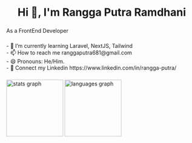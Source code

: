 <h1 align="center">Hi 👋, I'm Rangga Putra Ramdhani</h1>

###

<p align="left">As a FrontEnd Developer</p>

###

<p align="left">- 🌱 I’m currently learning Laravel, NextJS, Tailwind<br>- 📫 How to reach me ranggaputra681@gmail.com<br>- 😄 Pronouns: He/Him.<br>- 👀 Connect my Linkedin https://www.linkedin.com/in/rangga-putra/</p> 

###  

<div align="left">
  <img src="https://github-readme-stats.vercel.app/api?username=rangga48&hide_title=false&hide_rank=true&show_icons=true&include_all_commits=true&count_private=true&disable_animations=false&theme=dark&locale=en&hide_border=false&order=1" height="150" alt="stats graph" />
  <img src="https://github-readme-stats.vercel.app/api/top-langs?username=rangga48&locale=en&hide_title=false&layout=compact&card_width=320&langs_count=5&theme=dark&hide_border=false&order=2" height="150" alt="languages graph" />
</div>
